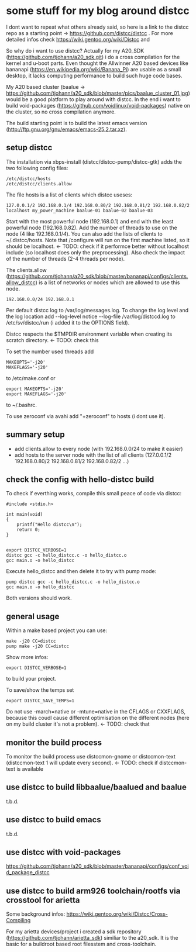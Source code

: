 some stuff for my blog around distcc
====================================

I dont want to repeat what others already said, so here is a link to the distcc repo as a starting point -> https://github.com/distcc/distcc . For more detailed infos check https://wiki.gentoo.org/wiki/Distcc and

So why do i want to use distcc? Actually for my A20_SDK (https://github.com/tjohann/a20_sdk.git) i do a cross compilation for the kernel and u-boot parts. Even thought the Allwinner A20 based devices like bananapi (https://en.wikipedia.org/wiki/Banana_Pi) are usable as a small desktop, it lacks computing performance to build such huge code bases.

My A20 based cluster (baalue -> https://github.com/tjohann/a20_sdk/blob/master/pics/baalue_cluster_01.jpg) would be a good platform to play around with distcc. In the end i want to build void-packages (https://github.com/voidlinux/void-packages) native on the cluster, so no cross compilation anymore.

The build starting point is to build the latest emacs version (http://ftp.gnu.org/gnu/emacs/emacs-25.2.tar.xz).


setup distcc
------------

The installation via xbps-install (distcc/distcc-pump/distcc-gtk) adds the two following config files:

	/etc/distcc/hosts
	/etc/distcc/clients.allow

The file hosts is a list of clients which distcc useses:

	127.0.0.1/2 192.168.0.1/4 192.168.0.80/2 192.168.0.81/2 192.168.0.82/2
	localhost my_power_machine baalue-01 baalue-02 baalue-03

Start with the most powerful node (192.168.0.1) and end with the least powerful node (192.168.0.82). Add the number of threads to use on the node (4 like 192.168.0.1/*4*). You can also add the lists of clients to ~/.distcc/hosts. Note that /configure will run on the first machine listed, so it should be localhost. <- TODO: check if it performce better without localhost include (so localhost does only the preprocessing). Also check the impact of the number of threads (2-4 threads per node).

The clients.allow (https://github.com/tjohann/a20_sdk/blob/master/bananapi/configs/clients.allow_distcc) is a list of networks or nodes which are allowed to use this node.

	192.168.0.0/24 192.168.0.1

Per default distcc log to /var/log/messages.log. To change the log level and the log location add --log-level notice --log-file /var/log/distccd.log to /etc/sv/distcc/run (i added it to the OPTIONS field).

Distcc respects the $TMPDIR environment variable when creating its scratch directory. <- TODO: check this

To set the number used threads add

	MAKEOPTS='-j20'
	MAKEFLAGS='-j20'

to /etc/make.conf or

	export MAKEOPTS='-j20'
	export MAKEFLAGS='-j20'

to ~/.bashrc.

To use zeroconf via avahi add "+zeroconf" to hosts (i dont use it).


summary setup
-------------

- add clients.allow to every node (with 192.168.0.0/24 to make it easier)
- add hosts to the server node with the list of all clients (127.0.0.1/2 192.168.0.80/2 192.168.0.81/2 192.168.0.82/2 ...)


check the config with hello-distcc build
----------------------------------------

To check if everthing works, compile this small peace of code via distcc:

	#include <stdio.h>

	int main(void)
	{
		printf("Hello distcc\n");
		return 0;
	}


	export DISTCC_VERBOSE=1
	distcc gcc -c hello_distcc.c -o hello_distcc.o
	gcc main.o -o hello_distcc

Execute hello_distcc and then delete it to try with pump mode:

	pump distcc gcc -c hello_distcc.c -o hello_distcc.o
	gcc main.o -o hello_distcc

Both versions should work.


general usage
-------------

Within a make based project you can use:

	make -j20 CC=distcc
	pump make -j20 CC=distcc

Show more infos:

	export DISTCC_VERBOSE=1

to build your project.

To save/show the temps set

	export DISTCC_SAVE_TEMPS=1

Do not use -march=native or -mtune=native in the CFLAGS or CXXFLAGS, because this coudl cause different optimisation on the different nodes (here on my build cluster it's not a problem). <- TODO: check that


monitor the build process
-------------------------

To monitor the build process use distccmon-gnome or distccmon-text (distccmon-text 1 will update every second). <- TODO: check if distccmon-text is available


use distcc to build libbaalue/baalued and baalue
------------------------------------------------

t.b.d.


use distcc to build emacs
-------------------------

t.b.d.


use distcc with void-packages
-----------------------------

https://github.com/tjohann/a20_sdk/blob/master/bananapi/configs/conf_void_package_distcc



use distcc to build arm926 toolchain/rootfs via crosstool for arietta
---------------------------------------------------------------------

Some background infos: https://wiki.gentoo.org/wiki/Distcc/Cross-Compiling

For my arietta devices/project i created a sdk repository (https://github.com/tjohann/arietta_sdk) similiar to the a20_sdk. It is the basic for a buildroot based root filesstem and cross-toolchain.


